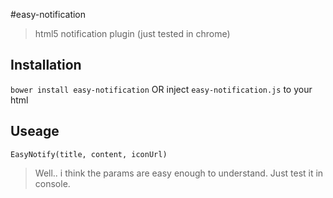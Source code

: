#easy-notification
> html5 notification plugin (just tested in chrome)

## Installation
`bower install easy-notification` OR inject `easy-notification.js` to your html

## Useage
`EasyNotify(title, content, iconUrl)`
> Well.. i think the params are easy enough to understand.
> Just test it in console.
